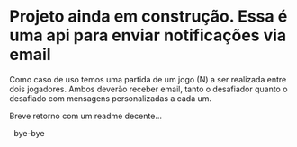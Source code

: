 <h1>Projeto ainda em construção. Essa é uma api para enviar notificações via email</h1>

<p>Como caso de uso temos uma partida de um jogo (N) a ser realizada entre dois jogadores. Ambos deverão receber email, tanto o desafiador quanto o desafiado com mensagens personalizadas a cada um.</p>

<p>Breve retorno com um readme decente...</p>
<p>&nbsp; bye-bye </p>